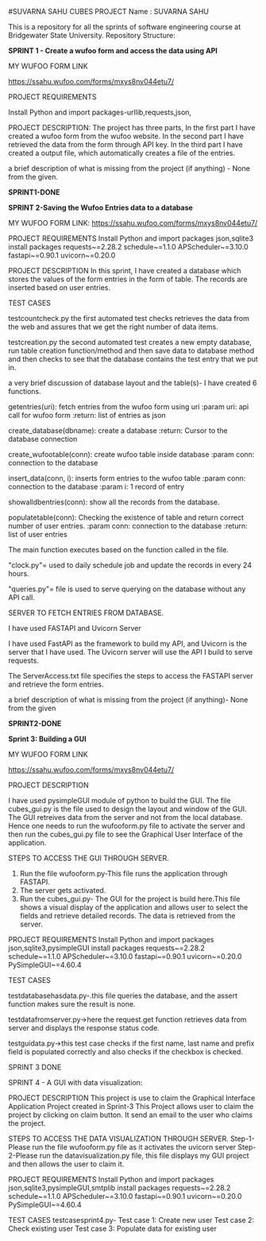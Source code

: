 #SUVARNA SAHU CUBES PROJECT
Name : SUVARNA SAHU


This is a repository for all the sprints of software engineering course at Bridgewater State University.
Repository Structure:





**SPRINT 1 - Create a wufoo form and access the data using API**



MY WUFOO FORM LINK

https://ssahu.wufoo.com/forms/mxys8nv044etu7/


PROJECT REQUIREMENTS

Install Python and import packages-urllib,requests,json, 



PROJECT DESCRIPTION:
The project has three parts, In the first part I have created a wufoo form from the wufoo website. In the second part I have retrieved the data from the form through API key. In the third part I have created a output file, which automatically creates a file of the entries.



a brief description of what is missing from the project (if anything) - None from the given.


**SPRINT1-DONE**




**SPRINT 2-Saving the Wufoo Entries data to a database**


 MY WUFOO FORM LINK:
 https://ssahu.wufoo.com/forms/mxys8nv044etu7/


PROJECT REQUIREMENTS
Install Python and import packages json,sqlite3 
install packages
requests~=2.28.2
schedule~=1.1.0
APScheduler~=3.10.0
fastapi~=0.90.1
uvicorn~=0.20.0



PROJECT DESCRIPTION
In this sprint, I have created a database which stores the values of the form entries in the form of table. 
The records are inserted based on user entries.



TEST CASES



testcountcheck.py
the first automated test checks retrieves the data from the web and assures that we get the right number of data items.



testcreation.py
the second automated test creates a new empty database, run table creation function/method and then save data to database method and then checks to see that the database contains the test entry that we put in.




a very brief discussion of database layout and the table(s)- I have created 6 functions.



getentries(uri):
    fetch entries from the wufoo form using uri
    :param uri: api call for wufoo form
    :return: list of entries as json
    
    
    
    
    
create_database(dbname):
    create a database
    :return: Cursor to the database connection
    
    
 
 
 
create_wufootable(conn):
    create wufoo table inside database
    :param conn: connection to the database
    
    
    
    
    
  
 insert_data(conn, i):
    inserts form entries to the wufoo table
    :param conn: connection to the database
    :param i: 1 record of entry
    
    
    
    
    
    
showalldbentries(conn):
    show all the records from the database.
    
    
    
    


populatetable(conn):
    Checking the existence of table and return correct number of user entries.
    :param conn: connection to the database
    :return: list of user entries
 
 
 
 
 
 
 The main function executes based on the function called in the file.
 
 
 
 
 
 
"clock.py"= used to daily schedule job and update the records in every 24 hours.






"queries.py"= file is used to serve querying on the database without any API call.






SERVER TO FETCH ENTRIES FROM DATABASE.

I have used FASTAPI and Uvicorn Server


I have used FastAPI as the framework to build my API, and Uvicorn is the server that I have used.
The Uvicorn server will use the API I build to serve requests.




The ServerAccess.txt file specifies the steps to access the FASTAPI server and retrieve the form entries.


    
    
    
    
    
a brief description of what is missing from the project (if anything)- None from the given







**SPRINT2-DONE**








**Sprint 3: Building a GUI**







MY WUFOO FORM LINK

https://ssahu.wufoo.com/forms/mxys8nv044etu7/








PROJECT DESCRIPTION

I have used pysimpleGUI module of python to build the GUI.
The file cubes_gui.py is the file used to design the layout and window of the GUI.
The GUI retreives data from the server and not from the local database. Hence one needs to run the wufooform.py file to activate the server and then run the cubes_gui.py file to see the Graphical User Interface of the application.





STEPS TO ACCESS THE GUI THROUGH SERVER.



1. Run the file wufooform.py-This file runs the application through FASTAPI.
2. The server gets activated.
3. Run the cubes_gui.py- The GUI for the project is build here.This file shows a visual display of the application and allows user to select the fields and retrieve detailed records. The data is retrieved from the server.






PROJECT REQUIREMENTS
Install Python and import packages json,sqlite3,pysimpleGUI
install packages
requests~=2.28.2
schedule~=1.1.0
APScheduler~=3.10.0
fastapi~=0.90.1
uvicorn~=0.20.0
PySimpleGUI~=4.60.4






TEST CASES




testdatabasehasdata.py-.this file queries the database, and the assert function makes sure the result is none.









testdatafromserver.py->here the request.get function retrieves data from server and displays the response status code.








testguidata.py->this test case checks if the first name, last name and prefix field is populated correctly and also checks if the checkbox is checked.



SPRINT 3 DONE


SPRINT 4 - A GUI with data visualization:

PROJECT DESCRIPTION
This project is use to claim the Graphical Interface Application Project created in Sprint-3
This Project allows user to claim the project by clicking on claim button.
It send an email to the user who claims the project.

STEPS TO ACCESS THE DATA VISUALIZATION THROUGH SERVER.
Step-1-Please run the file wufooform.py file as it activates the uvicorn server
Step-2-Please run the datavisualization.py file, this file displays my GUI project and then allows the user to claim it.

PROJECT REQUIREMENTS
Install Python and import packages json,sqlite3,pysimpleGUI,smtplib
install packages
requests~=2.28.2
schedule~=1.1.0
APScheduler~=3.10.0
fastapi~=0.90.1
uvicorn~=0.20.0
PySimpleGUI~=4.60.4

TEST CASES
testcasesprint4.py-
Test case 1: Create new user
Test case 2: Check existing user
Test case 3: Populate data for existing user
